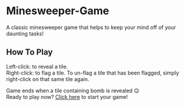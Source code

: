 # Minesweeper-Game

A classic minesweeper game that helps to keep your mind off of your daunting tasks!

## How To Play

Left-click: to reveal a tile. <br />
Right-click: to flag a tile. To un-flag a tile that has been flagged, simply right-click on that same tile again.

Game ends when a tile containing bomb is revealed :wink:<br />
Ready to play now? [Click here](https://minesweeper-prj.netlify.app/) to start your game!

